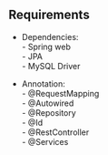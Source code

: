 
## Requirements

- Dependencies:\
             - Spring web\
             - JPA\
             - MySQL Driver

- Annotation:\
            - @RequestMapping\
            - @Autowired\
            - @Repository\
            - @Id\
            - @RestController\
            - @Services

             


